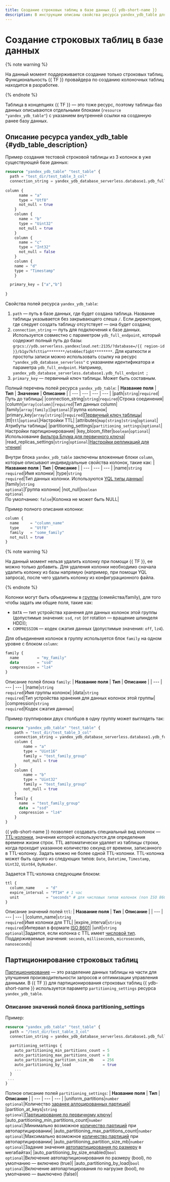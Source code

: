 ```yaml
---
title: Создание строковых таблиц в базе данных {{ ydb-short-name }}
description: В инструкции описаны свойства ресурса yandex_ydb_table для создания строковых таблиц в {{ ydb-short-name }}.
---
```


# Создание строковых таблиц в базе данных


{% note warning %}

На данный момент поддерживается создание только строковых таблиц. Функциональность {{ TF }} провайдера по созданию колоночных таблиц находится в разработке.

{% endnote %}


Таблица в концепциях {{ TF }} — это тоже ресурс, поэтому таблицы баз данных описываются отдельными блоками (`resource "yandex_ydb_table"`) с указанием внутренней ссылки на созданную ранее базу данных. 

## Описание ресурса yandex_ydb_table {#ydb_table_description}

Пример создания тестовой строковой таблицы из 3 колонок в уже существующей базе данных:
```tf
resource "yandex_ydb_table" "test_table" {
  path = "test_dir/test_table_3_col"
  connection_string = yandex_ydb_database_serverless.database1.ydb_full_endpoint 
  
column {
      name = "a"
      type = "Utf8"
      not_null = true
    }
    column {
      name = "b"
      type = "Uint32"
      not_null = true
    }
    column {
      name = "c"
      type = "Int32"
      not_null = false
    }
    column {
    name = "d"
    type = "Timestamp"
    }

  primary_key = ["a","b"]
  
}
```

Свойства полей ресурса `yandex_ydb_table`:
1. `path` — путь в базе данных, где будет создана таблица. Название таблицы указывается без закрывающего слеша `/`. Если директория, где следует создать таблицу отсутствует — она будет создана;
1. `connection_string` — путь для подключения к базе данных. Используется совместно с параметром `ydb_full_endpoint`, который содержит полный путь до базы: `grpcs://ydb.serverless.yandexcloud.net:2135/?database=/{{ region-id }}/b1gv7kfcttio********/etn66ecf1qbt********`. Для краткости и простоты записи можно использовать ссылку на ресурс `"yandex_ydb_database_serverless"` с указанием идентификатора и параметра `ydb_full_endpoint`. Например, `yandex_ydb_database_serverless.database1.ydb_full_endpoint `; 
1. `primary_key` — первичный ключ таблицы. Может быть составным.

Полный перечень полей ресурса `yandex_ydb_table`:
| **Название поля** | **Тип** | **Значение** | **Описание** |
| --- | --- | --- | --- |
|path|`string`|`required`|Путь до таблицы|
|connection_string|`string`|`required`|Строка соединения|
|column|`array[column]`|`required`|Тип данных column|
|family|`array[family]`|`optional`|Группа колонок|
|primary_key|`array[string]`|`required`|[Первичный ключ таблицы](https://ydb.tech/ru/docs/yql/reference/syntax/create_table)|
|ttl|`ttl`|`optional`|Настройки TTL|
|attributes|`map[string]string`|`optional`|Атрибуты таблицы|
|partitioning_settings|`partitioning_settings`|`optional`|Настройки партиционирования|
|key_bloom_filter|`boolean`|`optional`|Использование [фильтра Блума для первичного ключа](https://ydb.tech/ru/docs/concepts/datamodel/table#bloom-filter)|
|read_replicas_settings|`string`|`optional`|[Настройки репликаций для чтения](https://ydb.tech/ru/docs/concepts/datamodel/table#read_only_replicas)|

Внутри блока `yandex_ydb_table` заключены вложенные блоки `column`, которые описывают индивидуальные свойства колонок, такие как:
| **Название поля** | **Тип** | **Описание** |
| --- | --- | --- |
|name|`string`<br>`required`|Имя колонки|
|type|`string`<br>`required`|Тип данных колонки. Используются [YQL типы данных](https://ydb.tech/ru/docs/yql/reference/types/)|
|family|`string`<br>`optional`|Группа колонки|
|not_null|`boolean`<br>`optional`<br>По умолчанию: `false`|Колонка не может быть NULL|

Пример полного описания колонки:
```tf
column {
  name     = "column_name"
  type     = "Utf8"
  family   = "some_family"
  not_null = true
}
```

{% note warning %}

На данный момент нельзя удалить колонку при помощи {{ TF }}, ее можно только добавить. Для удаления колонки необходимо сначала удалить колонку из базы напрямую (например, при помощи YQL запроса), после чего удалить колонку из конфигурационного файла.

{% endnote %}

Колонки могут быть объединены в [группы](https://ydb.tech/ru/docs/yql/reference/syntax/create_table#column-family) (семейства/family), для того чтобы задать им общие поля, такие как: 
* `DATA` — тип устройства хранения для данных колонок этой группы (допустимые значения: `ssd`, `rot` (от rotation — вращение шпинделя HDD)); 
* `COMPRESSION` — кодек сжатия данных (допустимые значения: `off`, `lz4`). 

Для объединения колонок в группу используется блок `family` на одном уровне с блоком `column`:
```tf
family {
  name        = "my_family"
  data        = "ssd"
  compression = "lz4"
}
```

Описание полей блока `family`:
| **Название поля** | **Тип** | **Описание** |
| --- | --- | --- |
|name|`string`<br>`required`|Имя группы колонок|
|data|`string`<br>`required`|Тип устройства хранения для данных колонок этой группы|
|compression|`string`<br>`required`|Кодек сжатия данных|

Пример группировки двух столбцов в одну группу может выглядеть так:
```tf
resource "yandex_ydb_table" "test_table" {
    path = "test_dir/test_table_3_col"
    connection_string = yandex_ydb_database_serverless.database1.ydb_full_endpoint 
    column {
        name = "a"
        type = "Uint16"
        family = "test_family_group"
        not_null = true
    }
    column {
        name = "b"
        type = "Uint32"
        family = "test_family_group"
        not_null = true
    }
    family {
      name  = "test_family_group"
      data  = "ssd"
      compression = "lz4"
    }    
}
```

{{ ydb-short-name }} позволяет создавать специальный вид колонок — [TTL-колонки](https://ydb.tech/ru/docs/concepts/ttl), значения которой используются для определения времени жизни строк. TTL автоматически удаляет из таблицы строки, когда проходит указанное количество секунд от времени, записанного в TTL-колонку. Задать можно не более одной TTL-колонки. TTL-колонка может быть одного из следующих типов: `Date`, `Datetime`, `Timestamp`, `Uint32`, `Uint64`, `DyNumber`.

Задается TTL-колонка следующим блоком:
```tf
ttl {
  column_name     = "d"
  expire_interval = "PT1H" # 1 час
  unit            = "seconds" # для числовых типов колонок (non ISO 8601)
}
```

Описание значений полей `ttl`:
| **Название поля** | **Тип** | **Описание** |
| --- | --- | --- |
|column_name|`string`<br>`required`|Имя колонки для TTL|
|expire_interval|`string`<br>`required`|Интервал в формате [ISO 8601](https://ru.wikipedia.org/wiki/ISO_8601)|
|unit|`string`<br>`optional`|Задается, если колонка с TTL имеет [числовой тип](https://ydb.tech/docs/ru/yql/reference/types/primitive#numeric). Поддерживаемые значения: `seconds`, `milliseconds`, `microseconds`, `nanoseconds`|

## Партиционирование строковых таблиц

[Партиционирование](https://ydb.tech/docs/ru/concepts/datamodel/table#partitioning_row_table) — это разделение данных таблицы на части для улучшения производительности запросов и оптимизации управления данными. В {{ TF }} для партиционирования строковых таблиц {{ ydb-short-name }} используется параметр `partitioning_settings` ресурса `yandex_ydb_table`.

### Описание значений полей блока partitioning_settings

Пример:
```tf
resource "yandex_ydb_table" "test_table" {
  path = "/test_dir/test_table_3_col"
  connection_string = yandex_ydb_database_serverless.database1.ydb_full_endpoint 

  partitioning_settings {
    auto_partitioning_min_partitions_count = 5
    auto_partitioning_max_partitions_count = 8
    auto_partitioning_partition_size_mb    = 256
    auto_partitioning_by_load              = true
    ...
  }
 ...
} 
```

Полное описание полей `partitioning_settings`:
| **Название поля** | **Тип** | **Описание** |
| --- | --- | --- |
|uniform_partitions|`number`<br>`optional`|Количество [заранее аллоцированных партиций](https://ydb.tech/docs/ru/concepts/datamodel/table#uniform_partitions)|
|partition_at_keys|`string`<br>`optional`|[Партицирование по первичному ключу](https://ydb.tech/docs/ru/concepts/datamodel/table#partition_at_keys)|
|auto_partitioning_min_partitions_count|`number`<br>`optional`|Минимально возможное [количество партиций](https://ydb.tech/docs/ru/concepts/datamodel/table#auto_partitioning_min_partitions_count) при автопартицировании|
|auto_partitioning_max_partitions_count|`number`<br>`optional`|Максимально возможное [количество партиций](https://ydb.tech/docs/ru/concepts/datamodel/table#auto_partitioning_max_partitions_count) при автопартицировании|
|auto_partitioning_partition_size_mb|`number`<br>`optional`|Задание значения [автопартицирования по размеру](https://ydb.tech/docs/ru/concepts/datamodel/table#auto_partitioning_partition_size_mb) в мегабайтах|
|auto_partitioning_by_size_enabled|`bool`<br>`optional`|Включение автопартиционирования по размеру (bool), по умолчанию — включено (true)|
|auto_partitioning_by_load|`bool`<br>`optional`|Включение автопартицирования по нагрузке (bool), по умолчанию — выключено (false)|
